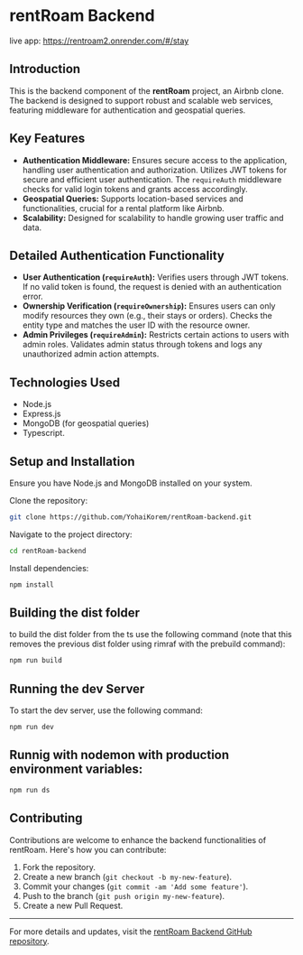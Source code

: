 # rentRoam Backend
live app: https://rentroam2.onrender.com/#/stay
## Introduction

This is the backend component of the **rentRoam** project, an Airbnb clone. The backend is designed to support robust and scalable web services, featuring middleware for authentication and geospatial queries.

## Key Features

- **Authentication Middleware:** Ensures secure access to the application, handling user authentication and authorization. Utilizes JWT tokens for secure and efficient user authentication. The `requireAuth` middleware checks for valid login tokens and grants access accordingly.
- **Geospatial Queries:** Supports location-based services and functionalities, crucial for a rental platform like Airbnb.
- **Scalability:** Designed for scalability to handle growing user traffic and data.

## Detailed Authentication Functionality

- **User Authentication (`requireAuth`):** Verifies users through JWT tokens. If no valid token is found, the request is denied with an authentication error.
- **Ownership Verification (`requireOwnership`):** Ensures users can only modify resources they own (e.g., their stays or orders). Checks the entity type and matches the user ID with the resource owner.
- **Admin Privileges (`requireAdmin`):** Restricts certain actions to users with admin roles. Validates admin status through tokens and logs any unauthorized admin action attempts.

## Technologies Used

- Node.js
- Express.js
- MongoDB (for geospatial queries)
- Typescript.

## Setup and Installation

Ensure you have Node.js and MongoDB installed on your system.

Clone the repository:

```bash
git clone https://github.com/YohaiKorem/rentRoam-backend.git
```

Navigate to the project directory:

```bash
cd rentRoam-backend
```

Install dependencies:

```bash
npm install
```

## Building the dist folder

to build the dist folder from the ts use the following command (note that this removes the previous dist folder using rimraf with the prebuild command):

```bash
npm run build
```

## Running the dev Server

To start the dev server, use the following command:

```bash
npm run dev
```

## Runnig with nodemon with production environment variables:

```bash
npm run ds
```

## Contributing

Contributions are welcome to enhance the backend functionalities of rentRoam. Here's how you can contribute:

1. Fork the repository.
2. Create a new branch (`git checkout -b my-new-feature`).
3. Commit your changes (`git commit -am 'Add some feature'`).
4. Push to the branch (`git push origin my-new-feature`).
5. Create a new Pull Request.

---

For more details and updates, visit the [rentRoam Backend GitHub repository](https://github.com/YohaiKorem/rentRoam-backend).
